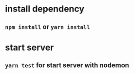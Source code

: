 # install dependency
## `npm install` or `yarn install`
# start server
## `yarn test` for start server with nodemon